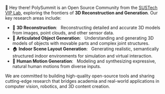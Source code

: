 🙌 Hey there! PolySummit is an Open Source Community from the [SUSTech VIP Lab](https://faculty.sustech.edu.cn/?tagid=fengzheng&go=2&lang=en), exploring the frontiers of **3D Reconstruction and Generation**. Our key research areas include:

- 🧊 **3D Reconstruction**: &nbsp; Reconstructing detailed and accurate 3D models from images, point clouds, and other sensor data.
- 🤖 **Articulated Object Generation**: &nbsp; Understanding and generating 3D models of objects with movable parts and complex joint structures.
- 🏠 **Indoor Scene Layout Generation**: &nbsp; Generating realistic, semantically structured indoor environments for simulation and virtual interaction.
- 🕺 **Human Motion Generation**: &nbsp; Modeling and synthesizing expressive, natural human motions from diverse inputs.

We are committed to building high-quality open-source tools and sharing cutting-edge research that bridges academia and real-world applications in computer vision, robotics, and 3D content creation.
